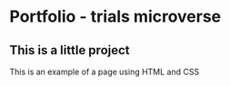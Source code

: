 # Portfolio - trials microverse
## This is a little project 
This is an example of a page using HTML and CSS